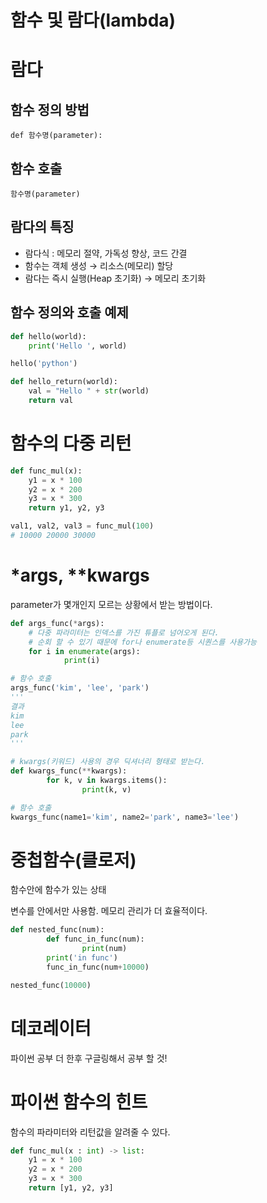 # 함수 및 람다(lambda)

# 람다

## 함수 정의 방법

`def 함수명(parameter):`

## 함수 호출

`함수명(parameter)`

## 람다의 특징

- 람다식 : 메모리 절약, 가독성 향상, 코드 간결
- 함수는 객체 생성 → 리소스(메모리) 할당
- 람다는 즉시 실행(Heap 초기화) → 메모리 초기화

## 함수 정의와 호출 예제

```python
def hello(world):
	print('Hello ', world)

hello('python')

def hello_return(world):
	val = "Hello " + str(world)
	return val
```

# 함수의 다중 리턴

```python
def func_mul(x):
	y1 = x * 100
	y2 = x * 200
	y3 = x * 300
	return y1, y2, y3

val1, val2, val3 = func_mul(100)
# 10000 20000 30000
```

# *args, **kwargs

parameter가 몇개인지 모르는 상황에서 받는 방법이다.

```python
def args_func(*args):
	# 다중 파라미터는 인덱스를 가진 튜플로 넘어오게 된다.
	# 순회 할 수 있기 때문에 for나 enumerate등 시퀀스를 사용가능
	for i in enumerate(args):
			print(i)

# 함수 호출
args_func('kim', 'lee', 'park')
'''
결과
kim
lee
park
'''

# kwargs(키워드) 사용의 경우 딕셔너리 형태로 받는다.
def kwargs_func(**kwargs):
		for k, v in kwargs.items():
				print(k, v)

# 함수 호출
kwargs_func(name1='kim', name2='park', name3='lee')
```

# 중첩함수(클로저)

함수안에 함수가 있는 상태

변수를 안에서만 사용함. 메모리 관리가 더 효율적이다.

```python
def nested_func(num):
		def func_in_func(num):
				print(num)
		print('in func')
		func_in_func(num+10000)

nested_func(10000)
```

# 데코레이터

파이썬 공부 더 한후 구글링해서 공부 할 것!

# 파이썬 함수의 힌트

함수의 파라미터와 리턴값을 알려줄 수 있다.

```python
def func_mul(x : int) -> list:
	y1 = x * 100
	y2 = x * 200
	y3 = x * 300
	return [y1, y2, y3]
```